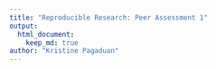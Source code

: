 ```yaml
---
title: "Reproducible Research: Peer Assessment 1"
output:
  html_document:
    keep_md: true
author: "Kristine Pagaduan"
---
```



